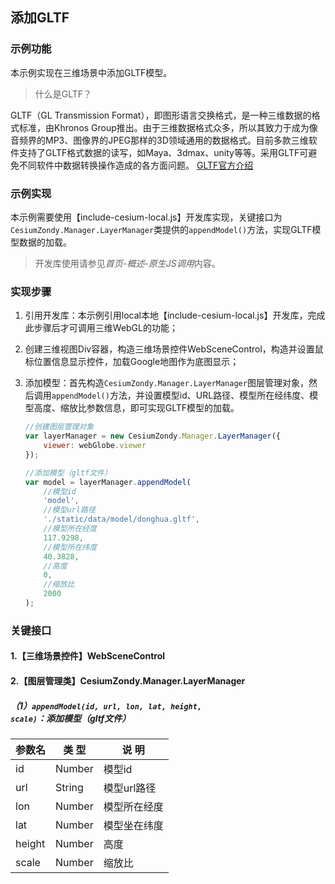 ## 添加GLTF

### 示例功能

本示例实现在三维场景中添加GLTF模型。

> 什么是GLTF？

GLTF（GL Transmission Format），即图形语言交换格式，是一种三维数据的格式标准，由Khronos Group推出。由于三维数据格式众多，所以其致力于成为像音频界的MP3、图像界的JPEG那样的3D领域通用的数据格式。目前多款三维软件支持了GLTF格式数据的读写，如Maya、3dmax、unity等等。采用GLTF可避免不同软件中数据转换操作造成的各方面问题。
<a href="https://www.khronos.org/gltf/" target="_blank">GLTF官方介绍</a>

### 示例实现

本示例需要使用【include-cesium-local.js】开发库实现，关键接口为`CesiumZondy.Manager.LayerManager`类提供的`appendModel()`方法，实现GLTF模型数据的加载。

> 开发库使用请参见*首页-概述-原生JS调用*内容。

### 实现步骤

1. 引用开发库：本示例引用local本地【include-cesium-local.js】开发库，完成此步骤后才可调用三维WebGL的功能；

2. 创建三维视图Div容器，构造三维场景控件WebSceneControl，构造并设置鼠标位置信息显示控件，加载Google地图作为底图显示；

3. 添加模型：首先构造`CesiumZondy.Manager.LayerManager`图层管理对象，然后调用`appendModel()`方法，并设置模型id、URL路径、模型所在经纬度、模型高度、缩放比参数信息，即可实现GLTF模型的加载。

    ``` javascript
    //创建图层管理对象
    var layerManager = new CesiumZondy.Manager.LayerManager({
        viewer: webGlobe.viewer
    });

    //添加模型（gltf文件）
    var model = layerManager.appendModel(
        //模型id
        'model',
        //模型url路径
        './static/data/model/donghua.gltf',
        //模型所在经度
        117.9298,
        //模型所在纬度
        40.3828,
        //高度
        0,
        //缩放比
        2000
    );
    ```

### 关键接口

#### 1.【三维场景控件】WebSceneControl

#### 2.【图层管理类】CesiumZondy.Manager.LayerManager

##### （1）`appendModel(id, url, lon, lat, height, scale)`：添加模型（gltf文件）

|参数名|类 型|说 明|
|-|-|-|
|id|Number|模型id|
|url|String|模型url路径|
|lon|Number|模型所在经度|
|lat|Number|模型坐在纬度|
|height|Number|高度|
|scale|Number|缩放比|
